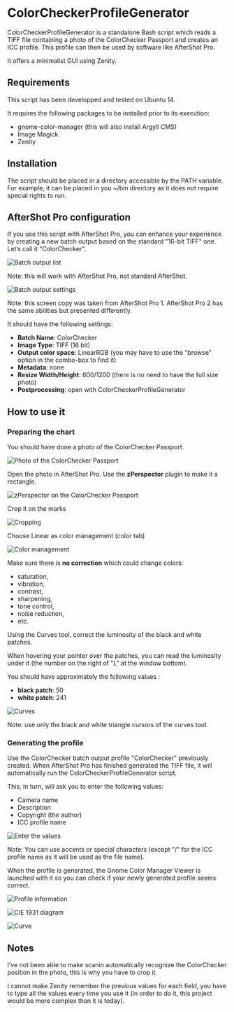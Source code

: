 ColorCheckerProfileGenerator
============================

ColorCheckerProfileGenerator is a standalone Bash script which reads a TIFF
file containing a photo of the ColorChecker Passport and creates an ICC profile.
This profile can then be used by software like AfterShot Pro.

It offers a minimalist GUI using Zenity.

Requirements
------------

This script has been developped and tested on Ubuntu 14.

It requires the following packages to be installed prior to its execution:

- gnome-color-manager (this will also install Argyll CMS)
- Image Magick
- Zenity

Installation
------------

The script should be placed in a directory accessible by the PATH variable. For
example, it can be placed in you ~/bin directory as it does not require special
rights to run.

AfterShot Pro configuration
---------------------------

If you use this script with AfterShot Pro, you can enhance your experience by
creating a new batch output based on the standard "16-bit TIFF" one. Let’s
call it "ColorChecker".

![Batch output list](img/as-batchoutput-list.png)

Note: this will work with AfterShot Pro, not standard AfterShot.

![Batch output settings](img/as-batchoutput-settings.png)

Note: this screen copy was taken from AfterShot Pro 1. AfterShot Pro 2 has the
same abilities but presented differently.

It should have the following settings:

- **Batch Name**: ColorChecker
- **Image Type**: TIFF (16 bit)
- **Output color space**: LinearRGB (you may have to use the "browse" option in
  the combo-box to find it)
- **Metadata**: none
- **Resize Width/Height**: 800/1200 (there is no need to have the full size
  photo)
- **Postprocessing**: open with ColorCheckerProfileGenerator

How to use it
-------------

### Preparing the chart

You should have done a photo of the ColorChecker Passport.

![Photo of the ColorChecker Passport](img/as-colorchecker.png)

Open the photo in AfterShot Pro. Use the **zPerspector** plugin to make it a
rectangle.

![zPerspector on the ColorChecker Passport](img/as-colorchecker-zperspector.png)

Crop it on the marks

![Cropping](img/as-colorchecker-cropped.png)

Choose Linear as color management (color tab)

![Color management](img/as-colorchecker-linear.png)

Make sure there is **no correction** which could change colors:

- saturation,
- vibration,
- contrast,
- sharpening,
- tone control,
- noise reduction,
- etc.

Using the Curves tool, correct the luminosity of the black and white patches.

When hovering your pointer over the patches, you can read the luminosity under
it (the number on the right of "L" at the window bottom).

You should have approximately the following values :

- **black patch**: 50
- **white patch**: 241

![Curves](img/as-colorchecker-curves.png)

Note: use only the black and white triangle cursors of the curves tool.

### Generating the profile

Use the ColorChecker batch output profile "ColorChecker" previously created.
When AfterShot Pro has finished generated the TIFF file, it will automatically
run the ColorCheckerProfileGenerator script.

This, in turn, will ask you to enter the following values:

- Camera name
- Description
- Copyright (the author)
- ICC profile name

![Enter the values](img/ccpg-info.png)

Note: You can use accents or special characters (except "/" for the ICC profile
name as it will be used as the file name).

When the profile is generated, the Gnome Color Manager Viewer is launched with
it so you can check if your newly generated profile seems correct.

![Profile information](img/gcm-tab1.png)

![CIE 1931 diagram](img/gcm-tab2.png)

![Curve](img/gcm-tab3.png)

Notes
-----

I’ve not been able to make scanin automatically recognize the ColorChecker
position in the photo, this is why you have to crop it.

I cannot make Zenity remember the previous values for each field, you have to
type all the values every time you use it (in order to do it, this project
would be more complex than it is today).

